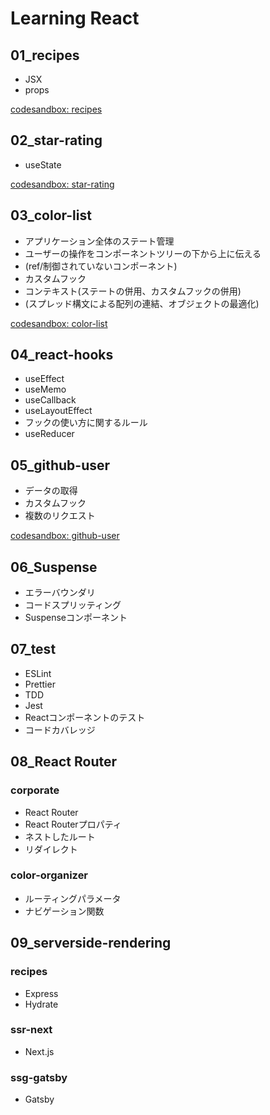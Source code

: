 # Learning React

## 01_recipes
- JSX
- props

[codesandbox: recipes](https://codesandbox.io/s/react-hol-recipes-2ypyw6?file=/src/App.js)

## 02_star-rating
- useState

[codesandbox: star-rating](https://codesandbox.io/s/react-hol-starrating-uyrrd4)

## 03_color-list
- アプリケーション全体のステート管理
- ユーザーの操作をコンポーネントツリーの下から上に伝える
- (ref/制御されていないコンポーネント)
- カスタムフック
- コンテキスト(ステートの併用、カスタムフックの併用)
- (スプレッド構文による配列の連結、オブジェクトの最適化)

[codesandbox: color-list](https://codesandbox.io/s/react-hol-colorlist-iffnqt?file=/src/index.js)

## 04_react-hooks
- useEffect
- useMemo
- useCallback
- useLayoutEffect
- フックの使い方に関するルール
- useReducer

## 05_github-user
- データの取得
- カスタムフック
- 複数のリクエスト

[codesandbox: github-user](https://codesandbox.io/s/react-hol-githubuser-0tklgd)

## 06_Suspense
- エラーバウンダリ
- コードスプリッティング
- Suspenseコンポーネント

## 07_test
- ESLint
- Prettier
- TDD
- Jest
- Reactコンポーネントのテスト
- コードカバレッジ

## 08_React Router
### corporate
- React Router
- React Routerプロパティ
- ネストしたルート
- リダイレクト

### color-organizer
- ルーティングパラメータ
- ナビゲーション関数

## 09_serverside-rendering
### recipes
- Express
- Hydrate

### ssr-next
- Next.js

### ssg-gatsby
- Gatsby


